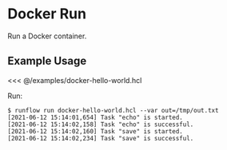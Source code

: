 # Docker Run

Run a Docker container.

## Example Usage

<<< @/examples/docker-hello-world.hcl

Run:

```
$ runflow run docker-hello-world.hcl --var out=/tmp/out.txt
[2021-06-12 15:14:01,654] Task "echo" is started.
[2021-06-12 15:14:02,158] Task "echo" is successful.
[2021-06-12 15:14:02,160] Task "save" is started.
[2021-06-12 15:14:02,234] Task "save" is successful.
```
